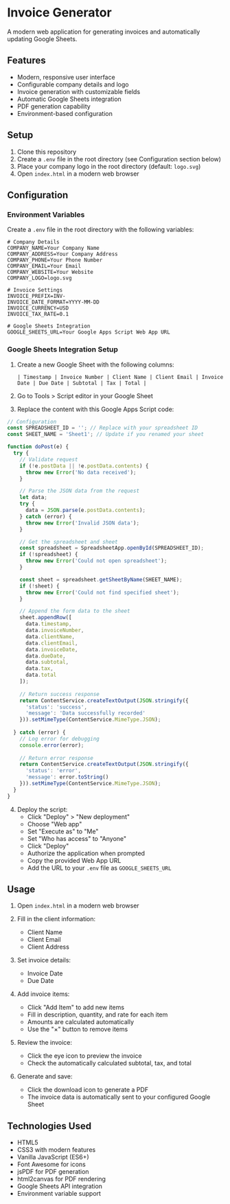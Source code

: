 # Invoice Generator

A modern web application for generating invoices and automatically updating Google Sheets.

## Features

- Modern, responsive user interface
- Configurable company details and logo
- Invoice generation with customizable fields
- Automatic Google Sheets integration
- PDF generation capability
- Environment-based configuration

## Setup

1. Clone this repository
2. Create a `.env` file in the root directory (see Configuration section below)
3. Place your company logo in the root directory (default: `logo.svg`)
4. Open `index.html` in a modern web browser

## Configuration

### Environment Variables
Create a `.env` file in the root directory with the following variables:

```env
# Company Details
COMPANY_NAME=Your Company Name
COMPANY_ADDRESS=Your Company Address
COMPANY_PHONE=Your Phone Number
COMPANY_EMAIL=Your Email
COMPANY_WEBSITE=Your Website
COMPANY_LOGO=logo.svg

# Invoice Settings
INVOICE_PREFIX=INV-
INVOICE_DATE_FORMAT=YYYY-MM-DD
INVOICE_CURRENCY=USD
INVOICE_TAX_RATE=0.1

# Google Sheets Integration
GOOGLE_SHEETS_URL=Your Google Apps Script Web App URL
```

### Google Sheets Integration Setup

1. Create a new Google Sheet with the following columns:
   ```
   | Timestamp | Invoice Number | Client Name | Client Email | Invoice Date | Due Date | Subtotal | Tax | Total |
   ```

2. Go to Tools > Script editor in your Google Sheet

3. Replace the content with this Google Apps Script code:

```javascript
// Configuration
const SPREADSHEET_ID = ''; // Replace with your spreadsheet ID
const SHEET_NAME = 'Sheet1'; // Update if you renamed your sheet

function doPost(e) {
  try {
    // Validate request
    if (!e.postData || !e.postData.contents) {
      throw new Error('No data received');
    }

    // Parse the JSON data from the request
    let data;
    try {
      data = JSON.parse(e.postData.contents);
    } catch (error) {
      throw new Error('Invalid JSON data');
    }

    // Get the spreadsheet and sheet
    const spreadsheet = SpreadsheetApp.openById(SPREADSHEET_ID);
    if (!spreadsheet) {
      throw new Error('Could not open spreadsheet');
    }

    const sheet = spreadsheet.getSheetByName(SHEET_NAME);
    if (!sheet) {
      throw new Error('Could not find specified sheet');
    }

    // Append the form data to the sheet
    sheet.appendRow([
      data.timestamp,
      data.invoiceNumber,
      data.clientName,
      data.clientEmail,
      data.invoiceDate,
      data.dueDate,
      data.subtotal,
      data.tax,
      data.total
    ]);
    
    // Return success response
    return ContentService.createTextOutput(JSON.stringify({
      'status': 'success',
      'message': 'Data successfully recorded'
    })).setMimeType(ContentService.MimeType.JSON);
    
  } catch (error) {
    // Log error for debugging
    console.error(error);
    
    // Return error response
    return ContentService.createTextOutput(JSON.stringify({
      'status': 'error',
      'message': error.toString()
    })).setMimeType(ContentService.MimeType.JSON);
  }
}
```

4. Deploy the script:
   - Click "Deploy" > "New deployment"
   - Choose "Web app"
   - Set "Execute as" to "Me"
   - Set "Who has access" to "Anyone"
   - Click "Deploy"
   - Authorize the application when prompted
   - Copy the provided Web App URL
   - Add the URL to your `.env` file as `GOOGLE_SHEETS_URL`

## Usage

1. Open `index.html` in a modern web browser
2. Fill in the client information:
   - Client Name
   - Client Email
   - Client Address

3. Set invoice details:
   - Invoice Date
   - Due Date

4. Add invoice items:
   - Click "Add Item" to add new items
   - Fill in description, quantity, and rate for each item
   - Amounts are calculated automatically
   - Use the "×" button to remove items

5. Review the invoice:
   - Click the eye icon to preview the invoice
   - Check the automatically calculated subtotal, tax, and total

6. Generate and save:
   - Click the download icon to generate a PDF
   - The invoice data is automatically sent to your configured Google Sheet

## Technologies Used

- HTML5
- CSS3 with modern features
- Vanilla JavaScript (ES6+)
- Font Awesome for icons
- jsPDF for PDF generation
- html2canvas for PDF rendering
- Google Sheets API integration
- Environment variable support
